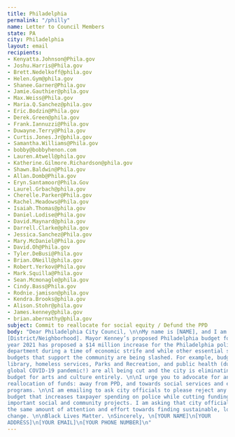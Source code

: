 ```yaml
---
title: Philadelphia
permalink: "/philly"
name: Letter to Council Members
state: PA
city: Philadelphia
layout: email
recipients:
- Kenyatta.Johnson@Phila.gov
- Joshu.Harris@Phila.gov
- Brett.Nedelkoff@phila.gov
- Helen.Gym@phila.gov
- Shanee.Garner@Phila.gov
- Jamie.Gauthier@phila.gov
- Max.Weiss@Phila.gov
- Maria.Q.Sanchez@phila.gov
- Eric.Bodzin@Phila.gov
- Derek.Green@phila.gov
- Frank.Iannuzzi@Phila.gov
- Duwayne.Terry@Phila.gov
- Curtis.Jones.Jr@phila.gov
- Samantha.Williams@Phila.gov
- bobby@bobbyhenon.com
- Lauren.Atwell@phila.gov
- Katherine.Gilmore.Richardson@phila.gov
- Shawn.Baldwin@Phila.gov
- Allan.Domb@Phila.gov
- Eryn.Santamoor@Phila.Gov
- Laurel.Grbach@phila.gov
- Cherelle.Parker@Phila.gov
- Rachel.Meadows@Phila.gov
- Isaiah.Thomas@phila.gov
- Daniel.Lodise@Phila.gov
- David.Maynard@phila.gov
- Darrell.Clarke@phila.gov
- Jessica.Sanchez@Phila.gov
- Mary.McDaniel@Phila.gov
- David.Oh@Phila.gov
- Tyler.DeBusi@Phila.gov
- Brian.ONeill@phila.gov
- Robert.Yerkov@Phila.gov
- Mark.Squilla@Phila.gov
- Sean.Mcmonagle@phila.gov
- Cindy.Bass@Phila.gov
- Rodnie.jamison@phila.gov
- Kendra.Brooks@phila.gov
- Alison.Stohr@phila.gov
- James.kenney@phila.gov
- brian.abernathy@phila.gov
subject: Commit to reallocate for social equity / Defund the PPD 
body: "Dear Philadelphia City Council, \n\nMy name is [NAME], and I am a resident of
[District/Neighborhood]. Mayor Kenney’s proposed Philadelphia budget for fiscal
year 2021 has proposed a $14 million increase for the Philadelphia police
department during a time of economic strife and while other essential social
budgets that support the community are being slashed. For example, budgets for
library, homeless services, Parks and Recreation, and public health (during the
global COVID-19 pandemic!) are all being cut and the city is eliminating its
budget for arts and culture entirely. \n\nI urge you to advocate for an ethical
reallocation of funds: away from PPD, and towards social services and education
programs. \n\nI am emailing to ask city officials to please reject any proposed
budget that increases taxpayer spending on police while cutting funding for
important social and community projects. I am asking that city officials lobby
the same amount of attention and effort towards finding sustainable, long term
change. \n\nBlack Lives Matter. \nSincerely, \n[YOUR NAME]\n[YOUR
ADDRESS]\n[YOUR EMAIL]\n[YOUR PHONE NUMBER]\n"
---
```

